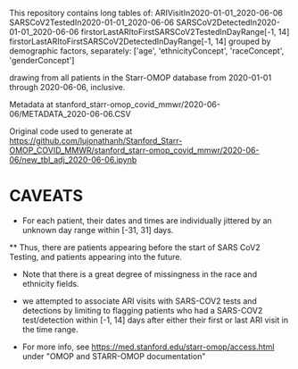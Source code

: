 
This repository contains long tables of: ARIVisitIn2020-01-01_2020-06-06
SARSCoV2TestedIn2020-01-01_2020-06-06
SARSCoV2DetectedIn2020-01-01_2020-06-06
firstorLastARItoFirstSARSCoV2TestedInDayRange[-1, 14]
firstorLastARItoFirstSARSCoV2DetectedInDayRange[-1, 14] grouped by demographic factors, separately: ['age', 'ethnicityConcept', 'raceConcept', 'genderConcept']

drawing from all patients in the Starr-OMOP database from 2020-01-01 through 2020-06-06, inclusive.

Metadata at stanford_starr-omop_covid_mmwr/2020-06-06/METADATA_2020-06-06.CSV

Original code used to generate at https://github.com/lujonathanh/Stanford_Starr-OMOP_COVID_MMWR/stanford_starr-omop_covid_mmwr/2020-06-06/new_tbl_adj_2020-06-06.ipynb

# CAVEATS

* For each patient, their dates and times are individually jittered by an unknown day range within [-31, 31] days. 

** Thus, there are patients appearing before the start of SARS CoV2 Testing, and patients appearing into the future.

* Note that there is a great degree of missingness in the race and ethnicity fields.

* we attempted to associate ARI visits with SARS-COV2 tests and detections by limiting to flagging patients who had a SARS-COV2 test/detection within [-1, 14] days after either their first or last ARI visit in the time range.

* For more info, see https://med.stanford.edu/starr-omop/access.html under "OMOP and STARR-OMOP documentation"

